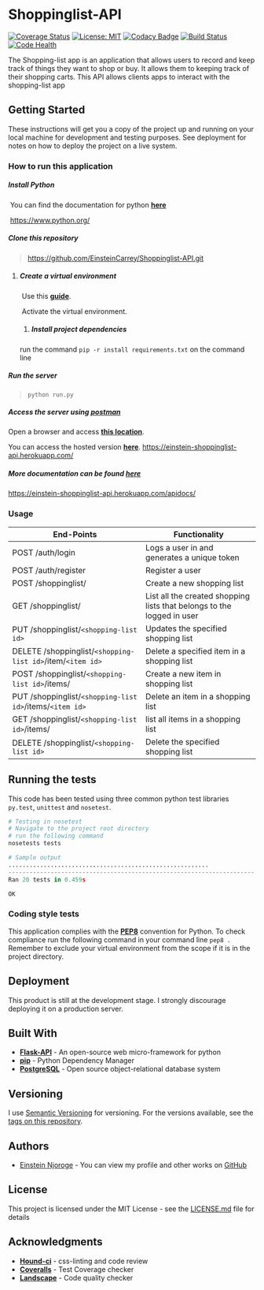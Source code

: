 # Shoppinglist-API

[![Coverage Status](https://coveralls.io/repos/github/EinsteinCarrey/Shoppinglist-API/badge.svg?branch=develop)](https://coveralls.io/github/EinsteinCarrey/Shoppinglist-API?branch=develop)
[![License: MIT](https://img.shields.io/badge/License-MIT-blue.svg)](https://opensource.org/licenses/MIT)
[![Codacy Badge](https://api.codacy.com/project/badge/Grade/35e84b6a5c0a43a49116ebffdeb80d01)](https://www.codacy.com/app/EinsteinCarrey/Shoppinglist-API?utm_source=github.com&amp;utm_medium=referral&amp;utm_content=EinsteinCarrey/Shoppinglist-API&amp;utm_campaign=Badge_Grade)
[![Build Status](https://travis-ci.org/EinsteinCarrey/Shoppinglist-API.svg?branch=develop)](https://travis-ci.org/EinsteinCarrey/Shoppinglist-API)
[![Code Health](https://landscape.io/github/EinsteinCarrey/Shoppinglist-API/develop/landscape.svg?style=flat)](https://landscape.io/github/EinsteinCarrey/Shoppinglist-API/develop)





The Shopping-list app is an application that allows users to record and keep track of things they want to shop or buy. It allows them to keeping track of their shopping carts. This API allows clients apps to interact with the shopping-list app

## Getting Started

These instructions will get you a copy of the project up and running on your local machine for development and testing purposes. See deployment for notes on how to deploy the project on a live system.

### How to run this application

##### Install Python

​	You can find the documentation for python **[here](https://www.python.org/)**

​	https://www.python.org/

##### Clone this repository

> https://github.com/EinsteinCarrey/Shoppinglist-API.git

1. ##### Create a virtual environment

   ​	Use this [**guide**](http://sourabhbajaj.com/mac-setup/Python/virtualenv.html).

   ​	Activate the  virtual environment.

   1. ##### Install project dependencies

     run the command `pip -r install requirements.txt` on the command line


##### Run the server

> `python run.py`


##### Access the server using [postman](https://www.getpostman.com/)

Open a browser and access **[this location](http://127.0.0.1:5000/)**.

You can access the hosted version  **[here](https://einstein-shoppinglist-api.herokuapp.com/apidocs/)**.
https://einstein-shoppinglist-api.herokuapp.com/


##### More documentation can be found [here](https://einstein-shoppinglist-api.herokuapp.com/apidocs/)
https://einstein-shoppinglist-api.herokuapp.com/apidocs/


### Usage

| End-Points                               | Functionality                            |
| ---------------------------------------- | ---------------------------------------- |
| POST /auth/login                         | Logs a user in and generates a unique token |
| POST /auth/register                      | Register a user                          |
| POST /shoppinglist/                      | Create a new shopping list               |
| GET /shoppinglist/                       | List all the created shopping lists that belongs to the logged in user |
| PUT /shoppinglist/`<shopping-list id>`   | Updates the specified shopping list      |
| DELETE /shoppinglist/`<shopping-list id>`/item/`<item id>` | Delete a specified item in a shopping list |
| POST /shoppinglist/`<shopping-list id>`/items/ | Create a new item in shopping list       |
| PUT  /shoppinglist/`<shopping-list id>`/items/`<item id>` | Delete an item in a shopping list        |
| GET /shoppinglist/`<shopping-list id>`/items/ | list all items in a shopping list        |
| DELETE /shoppinglist/`<shopping-list id>` | Delete the specified shopping list       |





## Running the tests

This code has been tested using three common python test libraries `py.test`, `unittest` and `nosetest`.

```python
# Testing in nosetest
# Navigate to the project root directory
# run the following command
nosetests tests

# Sample output
.........................................................
----------------------------------------------------------------------
Ran 20 tests in 0.459s

OK
```

### Coding style tests

This application complies with the [**PEP8**](https://www.python.org/dev/peps/pep-0008/) convention for Python. To check compliance run the following command in your command line `pep8 .` Remember to exclude your virtual environment from the scope if it is in the project directory.



## Deployment

This product is still at the development stage. I strongly discourage deploying it on a production server.

## Built With

* [**Flask-API**](www.flaskapi.org/) - An open-source  web micro-framework for python
* [**pip**](https://pypi.python.org/pypi/pip) - Python Dependency Manager
* [**PostgreSQL**](https://www.postgresql.org/) - Open source object-relational database system

## Versioning

I use [Semantic Versioning](http://semver.org/) for versioning. For the versions available, see the [tags on this repository](https://github.com/your/project/tags).

## Authors

* [Einstein Njoroge](https://github.com/EinsteinCarrey) - You can view my profile and other works on [GitHub](https://github.com/EinsteinCarrey)

## License

This project is licensed under the MIT License - see the [LICENSE.md](LICENSE.md) file for details

## Acknowledgments

* [**Hound-ci**](https://github.com/houndci-bot) - css-linting and code review
* **[Coveralls](https://coveralls.io/)** - Test Coverage checker
* **[Landscape](https://landscape.io/)** - Code quality checker